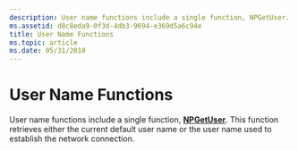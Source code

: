 ```yaml
---
description: User name functions include a single function, NPGetUser. This function retrieves either the current default user name or the user name used to establish the network connection.
ms.assetid: d8c8eda9-0f3d-4db3-9694-e369d5a6c94e
title: User Name Functions
ms.topic: article
ms.date: 05/31/2018
---
```


# User Name Functions

User name functions include a single function, [**NPGetUser**](/windows/desktop/api/Npapi/nf-npapi-npgetuser). This function retrieves either the current default user name or the user name used to establish the network connection.

 

 



